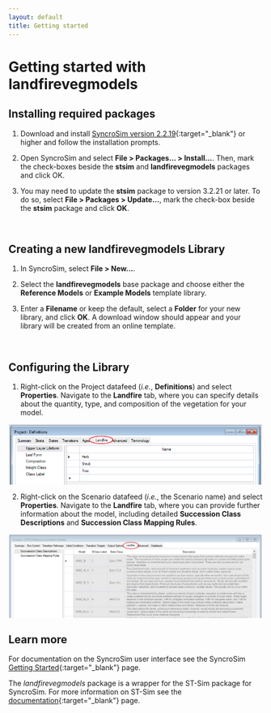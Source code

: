 ```yaml
---
layout: default
title: Getting started
---
```


# Getting started with **landfirevegmodels**

## Installing required packages

1. Download and install [SyncroSim version 2.2.19](https://syncrosim.com/download/){:target="_blank"} or higher and follow the installation prompts.

2. Open SyncroSim and select **File > Packages… > Install…**. Then, mark the check-boxes beside the **stsim** and **landfirevegmodels** packages and click OK.

3. You may need to update the **stsim** package to version 3.2.21 or later. To do so, select **File > Packages > Update...**, mark the check-box beside the **stsim** package and click **OK**.

<br>

## Creating a new **landfirevegmodels** Library 

1. In SyncroSim, select **File > New...**. 

2. Select the **landfirevegmodels** base package and choose either the **Reference Models** or **Example Models** template library.

3. Enter a **Filename** or keep the default, select a **Folder** for your new library, and click **OK**. A download window should appear and your library will be created from an online template.

<br>

## Configuring the Library

1. Right-click on the Project datafeed (*i.e.*, **Definitions**) and select **Properties**. Navigate to the **Landfire** tab, where you can specify details about the quantity, type, and composition of the vegetation for your model.

<img align="middle" style="padding: 1px" width="500" src="assets/images/project-landfire-tab-opened.png">

2. Right-click on the Scenario datafeed (*i.e.*, the Scenario name) and select **Properties**. Navigate to the **Landfire** tab, where you can provide further information about the model, including detailed **Succession Class Descriptions** and **Succession Class Mapping Rules**.

<img align="middle" style="padding: 1px" width="500" src="assets/images/scenario-landfire-tab-opened.png">

<br>

## Learn more

For documentation on the SyncroSim user interface see the SyncroSim [Getting Started](http://docs.syncrosim.com/getting_started/quickstart.html){:target="_blank"} page.

The *landfirevegmodels* package is a wrapper for the ST-Sim package for SyncroSim. For more information on ST-Sim see the [documentation](http://docs.stsim.net/){:target="_blank"} page.
